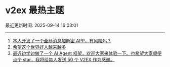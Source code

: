 # v2ex 最热主题

最近更新时间: 2025-09-14 16:03:01

--- 
1. [本人开发了一个全局消息加解密 APP，有风险吗？](https://www.v2ex.com/t/1159041) 
2. [希望这个世界好人越来越多](https://www.v2ex.com/t/1159054) 
3. [最近边学边做了一个 AI Agent 框架，欢迎大家来体验一下。也希望大家顺便点个 star，我将给每人发送 50 个 V2EX 作为感谢。](https://www.v2ex.com/t/1159055) 
